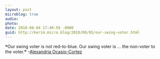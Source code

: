 ```yaml
---
layout: post
microblog: true
audio: 
photo: 
date: 2018-08-04 17:49:59 -0800
guid: http://kerim.micro.blog/2018/08/05/our-swing-voter.html
---
```

 ❝Our swing voter is not red-to-blue. Our swing voter is … the non-voter to the voter.❞  -[Alexandria Ocasio-Cortez](https://edition.cnn.com/2018/08/02/politics/ocasio-cortez-michigan-abdul-el-sayed-whitmer/index.html)

